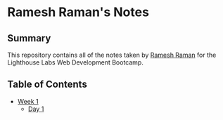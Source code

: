 # Ramesh Raman's Notes

## Summary 

This repository contains all of the notes taken by [Ramesh Raman](https://github.com/rameshraman86) for the Lighthouse Labs Web Development Bootcamp.


## Table of Contents
* [Week 1](/lighthouse-web-notes/Week_1/)
  * [Day 1](/lighthouse-web-notes/Week_1/Day_1/)

